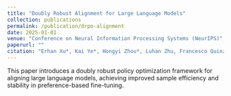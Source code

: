 ```yaml
---
title: "Doubly Robust Alignment for Large Language Models"
collection: publications
permalink: /publication/drpo-alignment
date: 2025-01-01
venue: "Conference on Neural Information Processing Systems (NeurIPS)"
paperurl: ""
citation: "Erhan Xu*, Kai Ye*, Hongyi Zhou*, Luhan Zhu, Francesco Quinzan, Chengchun Shi. (2025). Doubly Robust Alignment for Large Language Models. *Conference on Neural Information Processing Systems (NeurIPS).*"
---
```


This paper introduces a doubly robust policy optimization framework for aligning large language models, achieving improved sample efficiency and stability in preference-based fine-tuning.
